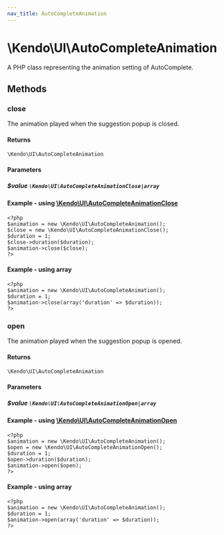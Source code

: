 ```yaml
---
nav_title: AutoCompleteAnimation
---
```


# \Kendo\UI\AutoCompleteAnimation

A PHP class representing the animation setting of AutoComplete.


## Methods

### close

The animation played when the suggestion popup is closed.

#### Returns
`\Kendo\UI\AutoCompleteAnimation`

#### Parameters

##### $value `\Kendo\UI\AutoCompleteAnimationClose|array`


#### Example - using [\Kendo\UI\AutoCompleteAnimationClose](/api/wrappers/php/Kendo/UI/AutoCompleteAnimationClose)
    <?php
    $animation = new \Kendo\UI\AutoCompleteAnimation();
    $close = new \Kendo\UI\AutoCompleteAnimationClose();
    $duration = 1;
    $close->duration($duration);
    $animation->close($close);
    ?>

#### Example - using array

    <?php
    $animation = new \Kendo\UI\AutoCompleteAnimation();
    $duration = 1;
    $animation->close(array('duration' => $duration));
    ?>

### open

The animation played when the suggestion popup is opened.

#### Returns
`\Kendo\UI\AutoCompleteAnimation`

#### Parameters

##### $value `\Kendo\UI\AutoCompleteAnimationOpen|array`


#### Example - using [\Kendo\UI\AutoCompleteAnimationOpen](/api/wrappers/php/Kendo/UI/AutoCompleteAnimationOpen)
    <?php
    $animation = new \Kendo\UI\AutoCompleteAnimation();
    $open = new \Kendo\UI\AutoCompleteAnimationOpen();
    $duration = 1;
    $open->duration($duration);
    $animation->open($open);
    ?>

#### Example - using array

    <?php
    $animation = new \Kendo\UI\AutoCompleteAnimation();
    $duration = 1;
    $animation->open(array('duration' => $duration));
    ?>


